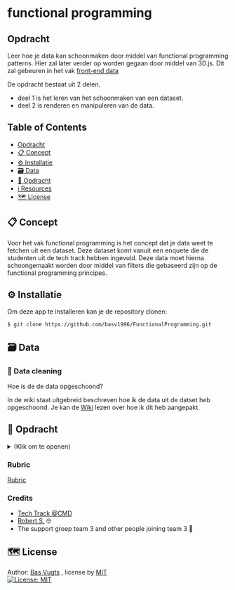 # functional programming

## Opdracht

Leer hoe je data kan schoonmaken door middel van functional programming patterns. Hier zal later verder op worden gegaan door middel van 3D.js. Dit zal gebeuren in het vak [front-end data](https://github.com/basv1996/FrontendData) 

De opdracht bestaat uit 2 delen.
* deel 1 is het leren van het schoonmaken van een dataset.
* deel 2 is renderen en manipuleren van de data.

## Table of Contents
  * [Opdracht](#assessment)
  * [📋 Concept](#---concept)
  * [⚙️ Installatie](#---installation)
  * [🗃 Data](#---data)
  * [🏫 Opdracht](#---Opdracht)
  * [ℹ️ Resources](#---resources)
  * [🗺️ License](#----license)


## 📋 Concept
Voor het vak functional programming is het concept dat je data weet te fetchen uit een dataset. Deze dataset komt vanuit een enquete die de studenten uit de tech track hebben ingevuld. Deze data moet hierna schoongemaakt worden door middel van filters die gebaseerd zijn op de functional programming principes.


## ⚙️ Installatie
Om deze app te installeren kan je de repository clonen:
```bash
$ git clone https://github.com/basv1996/FunctionalProgramming.git
```

## 🗃 Data
### 💽 Data cleaning
Hoe is de de data opgeschoond?

In de wiki staat uitgebreid beschreven hoe ik de data uit de datset heb opgeschoond. Je kan de [Wiki](https://github.com/basv1996/FunctionalProgramming/wiki/Opschonen-van-de-enquete-datan) lezen over hoe ik dit heb aangepakt.




## 🏫 Opdracht
<details>
  <summary></strong> (Klik om te openen)</summary>
Tijdens het vak Functional Programming worden we beoordeld op de volgende punten:

- Toepassing van het onderwerp
- Begrijpen van de materie
- Kwaliteit
- Proces


### Week 1 - Data Cleaning 🧹

**Goal**: Leren hoe je data kan showen en opschonen met functional programming   
In week 1 heb ik geleerd hoe functional programming in zijn werk gaat. Tevens heb ik geleerd hoe je door middel van een fetch de data uit een json bestand kan ophalen(renderen).   

### Week 2 - Werken met externe API 📊
**Goal**: Data van een externe API renderen en opschonen 
Ik heb deze week geleerd hoe je een externe API kan gebruiken.  

</details>

### Rubric

[Rubric](https://github.com/basv1996/FunctionalProgramming/wiki/Rubric-Functional-Programming-21-22)

### Credits
-  [Tech Track @CMD](https://github.com/cmda-tt/course-21-22) 
- [Robert S.](https://github.com/roberrrt-s) :nerd_face:
- The support groep team 3 and other people joining team 3 :muscle:


## 🗺️ License
Author: [Bas Vugts](https://github.com/basv1996) , license by
[MIT](https://github.com/basv1996/functional-programming/blob/master/LICENSE)      
[![License: MIT](https://img.shields.io/badge/License-MIT-yellow.svg)](https://opensource.org/licenses/MIT)

